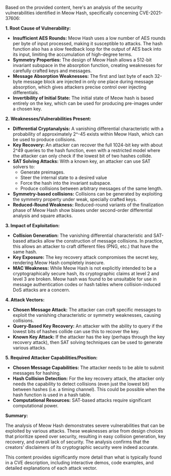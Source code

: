 Based on the provided content, here's an analysis of the security vulnerabilities identified in Meow Hash, specifically concerning CVE-2021-37606:

**1. Root Cause of Vulnerability:**

*   **Insufficient AES Rounds:** Meow Hash uses a low number of AES rounds per byte of input processed, making it susceptible to attacks. The hash function also has a slow feedback loop for the output of AES back into its input, limiting the accumulation of high-degree terms.
*   **Symmetry Properties:** The design of Meow Hash allows a 512-bit invariant subspace in the absorption function, creating weaknesses for carefully crafted keys and messages.
*   **Message Absorption Weaknesses:** The first and last byte of each 32-byte message block are injected in only one place during message absorption, which gives attackers precise control over injecting differentials.
*   **Invertibility of Initial State:** The initial state of Meow hash is based entirely on the key, which can be used for producing pre-images under a chosen key.

**2. Weaknesses/Vulnerabilities Present:**

*   **Differential Cryptanalysis:** A vanishing differential characteristic with a probability of approximately 2^-45 exists within Meow Hash, which can be used to produce collisions.
*   **Key Recovery:**  An attacker can recover the full 1024-bit key with about 2^49 queries to the hash function, even with a restricted model where the attacker can only check if the lowest bit of two hashes collide.
*   **SAT Solving Attacks:** With a known key, an attacker can use SAT solvers to:
    *   Generate preimages.
    *   Steer the internal state to a desired value
    *   Force the hash into the invariant subspace.
    *   Produce collisions between arbitrary messages of the same length.
*    **Symmetry-based collisions:** Collisions can be generated by exploiting the symmetry property under weak, specially crafted keys.
*   **Reduced-Round Weakness:**  Reduced-round variants of the finalization phase of Meow Hash show biases under second-order differential analysis and square attacks.

**3. Impact of Exploitation:**

*   **Collision Generation:** The vanishing differential characteristic and SAT-based attacks allow the construction of message collisions. In practice, this allows an attacker to craft different files (PNG, etc.) that have the same hash.
*   **Key Exposure:** The key recovery attack compromises the secret key, rendering Meow Hash completely insecure.
*   **MAC Weakness:** While Meow Hash is not explicitly intended to be a cryptographically secure hash, its cryptographic claims at level 2 and level 3 are broken. Meow hash was found to be unsuitable for use in message authentication codes or hash tables where collision-induced DoS attacks are a concern.

**4. Attack Vectors:**

*   **Chosen Message Attack:** The attacker can craft specific messages to exploit the vanishing characteristic or symmetry weaknesses, causing collisions.
*   **Query-Based Key Recovery:** An attacker with the ability to query if the lowest bits of hashes collide can use this to recover the key.
*   **Known Key Attack:**  If the attacker has the key (perhaps through the key recovery attack), then SAT solving techniques can be used to generate various attacks.

**5. Required Attacker Capabilities/Position:**

*   **Chosen Message Capabilities:** The attacker needs to be able to submit messages for hashing.
*   **Hash Collision Detection:** For the key recovery attack, the attacker only needs the capability to detect collisions (even just the lowest bit) between hashes (i.e. a timing channel). This could be possible when the hash function is used in a hash table.
*   **Computational Resources:** SAT-based attacks require significant computational power.

**Summary:**

The analysis of Meow Hash demonstrates severe vulnerabilities that can be exploited by various attacks. These weaknesses arise from design choices that prioritize speed over security, resulting in easy collision generation, key recovery, and overall lack of security. The analysis confirms that the creators' disclaimers of its cryptographic security were indeed accurate.

This content provides significantly more detail than what is typically found in a CVE description, including interactive demos, code examples, and detailed explanations of each attack vector.